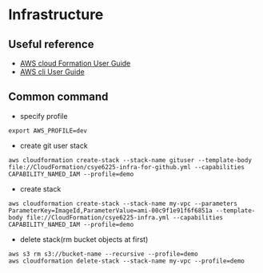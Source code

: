 # Infrastructure

## Useful reference
- [AWS cloud Formation User Guide](https://docs.aws.amazon.com/AWSCloudFormation/latest/UserGuide/Welcome.html)
- [AWS cli User Guide](https://docs.aws.amazon.com/cli/latest/userguide/cli-chap-welcome.html)


## Common command

- specify profile
```shell
export AWS_PROFILE=dev
```

- create git user stack
```shell
aws cloudformation create-stack --stack-name gituser --template-body file://CloudFormation/csye6225-infra-for-github.yml --capabilities CAPABILITY_NAMED_IAM --profile=demo
```

- create stack
```shell
aws cloudformation create-stack --stack-name my-vpc --parameters ParameterKey=ImageId,ParameterValue=ami-00c9f1e91f6f6851a --template-body file://CloudFormation/csye6225-infra.yml --capabilities CAPABILITY_NAMED_IAM --profile=demo
```

- delete stack(rm bucket objects at first)
```shell
aws s3 rm s3://bucket-name --recursive --profile=demo
aws cloudformation delete-stack --stack-name my-vpc --profile=demo
```